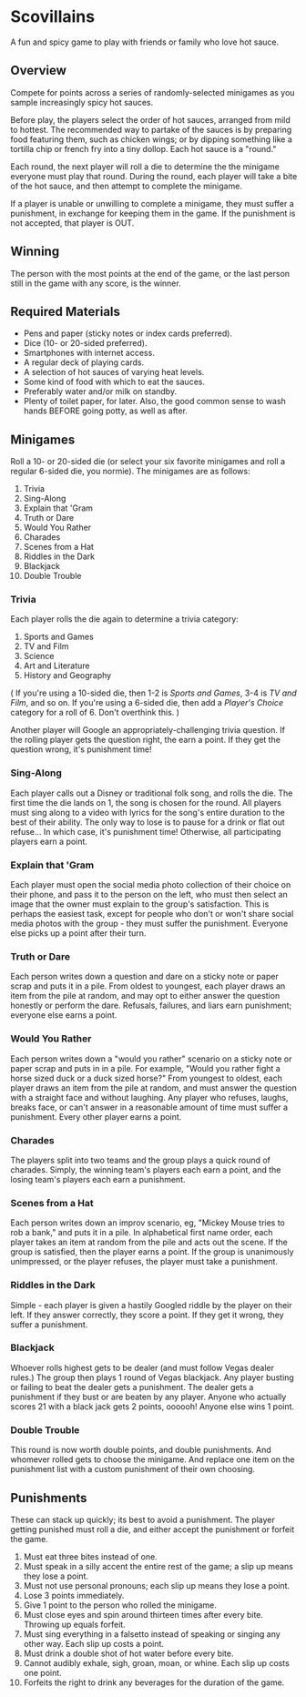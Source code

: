 # Scovillains
A fun and spicy game to play with friends or family who love hot sauce.

## Overview

Compete for points across a series of randomly-selected minigames as you sample increasingly spicy hot sauces.

Before play, the players select the order of hot sauces, arranged from mild to hottest. The recommended way to partake of the sauces is by preparing food featuring them, such as chicken wings; or by dipping something like a tortilla chip or french fry into a tiny dollop. Each hot sauce is a "round."

Each round, the next player will roll a die to determine the the minigame everyone must play that round. During the round, each player will take a bite of the hot sauce, and then attempt to complete the minigame.

If a player is unable or unwilling to complete a minigame, they must suffer a punishment, in exchange for keeping them in the game. If the punishment is not accepted, that player is OUT.

## Winning 

The person with the most points at the end of the game, or the last person still in the game with any score, is the winner. 

## Required Materials 

- Pens and paper (sticky notes or index cards preferred). 
- Dice (10- or 20-sided preferred). 
- Smartphones with internet access. 
- A regular deck of playing cards. 
- A selection of hot sauces of varying heat levels. 
- Some kind of food with which to eat the sauces. 
- Preferably water and/or milk on standby. 
- Plenty of toilet paper, for later. Also, the good common sense to wash hands BEFORE going potty, as well as after. 

## Minigames

Roll a 10- or 20-sided die (or select your six favorite minigames and roll a regular 6-sided die, you normie). The minigames are as follows:

1. Trivia
1. Sing-Along
1. Explain that 'Gram
1. Truth or Dare
1. Would You Rather
1. Charades
1. Scenes from a Hat
1. Riddles in the Dark
1. Blackjack
1. Double Trouble

### Trivia

Each player rolls the die again to determine a trivia category:

1. Sports and Games
1. TV and Film
1. Science
1. Art and Literature
1. History and Geography

( If you're using a 10-sided die, then 1-2 is _Sports and Games_, 3-4 is _TV and Film_, and so on. If you're using a 6-sided die, then add a _Player's Choice_ category for a roll of 6. Don't overthink this. )

Another player will Google an appropriately-challenging trivia question. If the rolling player gets the question right, the earn a point. If they get the question wrong, it's punishment time!

### Sing-Along

Each player calls out a Disney or traditional folk song, and rolls the die. The first time the die lands on 1, the song is chosen for the round. All players must sing along to a video with lyrics for the song's entire duration to the best of their ability. 
The only way to lose is to pause for a drink or flat out refuse... In which case, it's punishment time! Otherwise, all participating players earn a point. 

### Explain that 'Gram

Each player must open the social media photo collection of their choice on their phone, and pass it to the person on the left, who must then select an image that the owner must explain to the group's satisfaction. This is perhaps the easiest task, except for people who don't or won't share social media photos with the group - they must suffer the punishment. Everyone else picks up a point after their turn. 

### Truth or Dare

Each person writes down a question and dare on a sticky note or paper scrap and puts it in a pile. 
From oldest to youngest, each player draws an item from the pile at random, and may opt to either answer the question honestly or perform the dare.
Refusals, failures, and liars earn punishment; everyone else earns a point. 

### Would You Rather

Each person writes down a "would you rather" scenario on a sticky note or paper scrap and puts in in a pile.
For example, "Would you rather fight a horse sized duck or a duck sized horse?" 
From youngest to oldest, each player draws an item from the pile at random, and must answer the question with a straight face and without laughing. 
Any player who refuses, laughs, breaks face, or can't answer in a reasonable amount of time must suffer a punishment. Every other player earns a point. 

### Charades

The players split into two teams and the group plays a quick round of charades. 
Simply, the winning team's players each earn a point, and the losing team's players each earn a punishment. 

### Scenes from a Hat

Each person writes down an improv scenario, eg, "Mickey Mouse tries to rob a bank," and puts it in a pile. 
In alphabetical first name order, each player takes an item at random from the pile and acts out the scene. 
If the group is satisfied, then the player earns a point. If the group is unanimously unimpressed, or the player refuses, the player must take a punishment. 

### Riddles in the Dark

Simple - each player is given a hastily Googled riddle by the player on their left. If they answer correctly, they score a point. If they get it wrong, they suffer a punishment. 

### Blackjack

Whoever rolls highest gets to be dealer (and must follow Vegas dealer rules.) 
The group then plays 1 round of Vegas blackjack. 
Any player busting or failing to beat the dealer gets a punishment. 
The dealer gets a punishment if they bust or are beaten by any player. 
Anyone who actually scores 21 with a black jack gets 2 points, oooooh! 
Anyone else wins 1 point. 

### Double Trouble

This round is now worth double points, and double punishments. 
And whomever rolled gets to choose the minigame. 
And replace one item on the punishment list with a custom punishment of their own choosing. 

## Punishments

These can stack up quickly; its best to avoid a punishment. 
The player getting punished must roll a die, and either accept the punishment or forfeit the game. 

1. Must eat three bites instead of one. 
1. Must speak in a silly accent the entire rest of the game; a slip up means they lose a point. 
1. Must not use personal pronouns; each slip up means they lose a point. 
1. Lose 3 points immediately. 
1. Give 1 point to the person who rolled the minigame. 
1. Must close eyes and spin around thirteen times after every bite. Throwing up equals forfeit. 
1. Must sing everything in a falsetto instead of speaking or singing any other way. Each slip up costs a point. 
1. Must drink a double shot of hot water before every bite. 
1. Cannot audibly exhale, sigh, groan, moan, or whine. Each slip up costs one point. 
1. Forfeits the right to drink any beverages for the duration of the game. 
